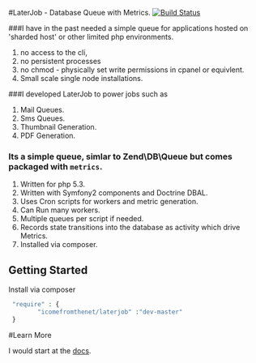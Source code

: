 #LaterJob - Database Queue with Metrics.
[![Build Status](https://travis-ci.org/icomefromthenet/LaterJob.png?branch=master)](https://travis-ci.org/icomefromthenet/LaterJob)

###I have in the past needed a simple queue for applications hosted on 'sharded host' or other limited php environments. 
1. no access to the cli, 
2. no persistent processes
3. no chmod - physically set write permissions in cpanel or equivlent.
4. Small scale single node installations.

###I developed LaterJob to power jobs such as
1. Mail Queues.
2. Sms Queues.
3. Thumbnail Generation.
4. PDF Generation.

### Its a simple queue, simlar to Zend\DB\Queue but comes packaged with `metrics`.
1. Written for php 5.3.
2. Written with Symfony2 components and Doctrine DBAL.
3. Uses Cron scripts for workers and metric generation.
4. Can Run many workers.
5. Multiple queues per script if needed.
6. Records state transitions into the database as activity which drive Metrics.
7. Installed via composer.

## Getting Started
Install via composer

```php
 "require" : {
        "icomefromthenet/laterjob" :"dev-master"
 }
```

#Learn More

I would start at the [docs](https://github.com/icomefromthenet/LaterJob/tree/master/doc).


